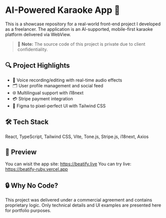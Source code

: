 # AI-Powered Karaoke App 🎤

This is a showcase repository for a real-world front-end project I developed as a freelancer. The application is an AI-supported, mobile-first karaoke platform delivered via WebView.

> 🚫 **Note:** The source code of this project is private due to client confidentiality.

## 🔍 Project Highlights
- 🎵 Voice recording/editing with real-time audio effects
- 🗂️ User profile management and social feed
- 🌐 Multilingual support with i18next
- 💳 Stripe payment integration
- 🎨 Figma to pixel-perfect UI with Tailwind CSS

## 🛠️ Tech Stack
React, TypeScript, Tailwind CSS, Vite, Tone.js, Stripe.js, i18next, Axios

## 📸 Preview
You can wisit the app site: https://beatify.live
You can try live: https://beatify-ruby.vercel.app

## 🔒 Why No Code?
This project was delivered under a commercial agreement and contains proprietary logic. Only technical details and UI examples are presented here for portfolio purposes.
